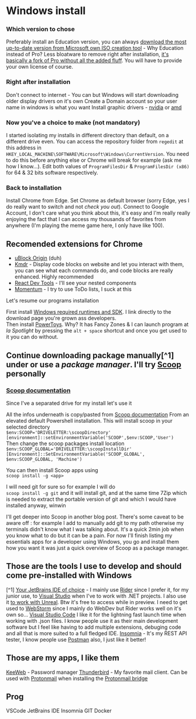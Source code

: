 # Windows install

### Which version to chose
Preferably install an Education version, you can always [download the most up-to-date version from Microsoft own ISO creation tool](https://go.microsoft.com/fwlink/?LinkId=691209) - Why Education instead of Pro? Less bloatware to remove right after installation, [it's basically a fork of Pro without all the added fluff](https://support.microsoft.com/en-us/topic/windows-10-editions-for-education-customers-bf2572aa-5555-2b1e-f7ce-81e8ba890444#:~:text=Windows%2010%20Pro%20Education%20builds,including%20the%20removal%20of%20Cortana*.). You will have to provide your own license of course.

### Right after installation
Don't connect to internet - You can but Windows will start downloading older display drivers on it's own
Create a Domain account so your user name in windows is what you want
Install graphic drivers - [nvidia](https://www.nvidia.com/Download/index.aspx) or [amd](https://www.amd.com/en/support)

### Now you've a choice to make (not mandatory)
I started isolating my installs in different directory than default, on a different drive even. You can access the repository folder from `regedit` at this address in  
`HKEY_LOCAL_MACHINE\SOFTWARE\Microsoft\Windows\CurrentVersion`. You need to do this before anything else or Chrome will break for example (ask me how I know...). Edit both values of `ProgramFilesDir` & `ProgramFilesDir (x86)` for 64 & 32 bits software respectively.


### Back to installation
Install Chrome from Edge. Set Chrome as default browser (sorry Edge, yes I do really want to switch and not *check you out*). Connect to Google Account, I don't care what you think about this, it's easy and I'm really really enjoying the fact that I can access my thousands of favorites from anywhere (I'm playing the meme game here, I only have like 100).

Recomended extensions for Chrome
---
- [uBlock Origin](https://chrome.google.com/webstore/detail/ublock-origin/cjpalhdlnbpafiamejdnhcphjbkeiagm?hl=en) (duh)
- [Kmdr](https://chrome.google.com/webstore/detail/kmdr/lbigelojleemicaaaogihjnabfndkdii) - Display code blocks on website and let you interact with them, you can see what each commands do, and code blocks are really enhanced. Highly recommended
- [React Dev Tools](https://chrome.google.com/webstore/detail/react-developer-tools/fmkadmapgofadopljbjfkapdkoienihi) - I'll see your nested components
- [Momentum](https://chrome.google.com/webstore/detail/momentum/laookkfknpbbblfpciffpaejjkokdgca) - I try to use ToDo lists, I suck at this

Let's resume our programs installation

First install [Windows required runtimes and SDK](https://dotnet.microsoft.com/download/dotnet). I link directly to the download page you're grown ass developers.  
Then install [PowerToys](https://aka.ms/installpowertoys). Why? It has Fancy Zones & I can launch program at *la Spotlight* by pressing the `alt + space` shortcut and once you get used to it you can do without.  

## Continue downloading package manually[^1] under or use a *package manager*. I'll try [Scoop](https://scoop.sh/) personally

### [Scoop documentation](https://scoop-docs.vercel.app/docs/getting-started/Quick-Start.html#requirements)
Since I've a separated drive for my install let's use it  

All the infos underneath is copy/pasted from [Scoop documentation](https://scoop-docs.vercel.app/docs/getting-started/Quick-Start.html#requirements)
From an elevated default Powershell installation. This will install scoop in your selected directory  
`$env:SCOOP='DRIVELETTER:\scoopDirectory'`  
`[environment]::setEnvironmentVariable('SCOOP',$env:SCOOP,'User')`  
Then change the scoop packages install location  
`$env:SCOOP_GLOBAL='DRIVELETTER:\scoopInstallDir'`  
`[Environment]::SetEnvironmentVariable('SCOOP_GLOBAL', $env:SCOOP_GLOBAL, 'Machine')`  

You can then install Scoop apps using  
`scoop install -g <app>`

I will need git for sure so for example I will do  
`scoop install -g git` and it will install git, and at the same time 7Zip which is needed to extract the portable version of git and which I would have installed anyway, winwin

I'll get deeper into Scoop in another blog post. There's some caveat to be aware off : for example I add to manually add git to my path otherwise my terminals didn't know what I was talking about. It's a quick 2min job when you know what to do but it can be a pain. For now I'll finish listing my essentials apps for a developer using Windows, you go and install them how you want it was just a quick overview of Scoop as a package manager.

## Those are the tools I use to develop and should come pre-installed with Windows
[^1]
[Your JetBrains IDE of choice](https://www.jetbrains.com/products/) - I mainly use [Rider](https://www.jetbrains.com/rider/) since I prefer it, for my junior use, to [Visual Studio]() when I've to work with .NET projects. I also use it [to work with Unreal](https://www.jetbrains.com/lp/rider-unreal/). Btw it's free to access while in preview. I need to get used to [WebStorm](https://www.jetbrains.com/webstorm/) since I mainly do WebDev but Rider works well on it's own so...
[Visual Studio Code](https://code.visualstudio.com/) I like it for the lightning fast launch time when working with .json files. I know people use it as their main development software but I feel like having to add multiple extensions, debuging code and all that is more suited to a full fledged IDE.
[Insomnia](https://insomnia.rest/download) - It's my REST API tester, I know people use [Postman](https://www.postman.com/product/api-client/) also, I just like it better!

## Those are my apps, I like them
[KeeWeb](https://keeweb.info/) - Password manager
[Thunderbird]() - My favorite mail client. Can be used with [Protonmail](https://protonmail.com/) when installing the [Protonmail bridge](https://protonmail.com/bridge/)




## Prog

VSCode
JetBrains IDE
Insomnia
GIT
Docker